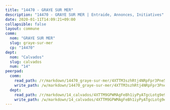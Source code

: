 ```yaml
---
title: "14470 - GRAYE SUR MER"
description: "14470 - GRAYE SUR MER | Entraide, Annonces, Initiatives"
date: 2020-01-11T14:09:21+09:00
collapsible: false
layout: commune
comm:
  nom: "GRAYE SUR MER"
  slug: graye-sur-mer
  cp: "14470"
dept:
  nom: "Calvados"
  slug: calvados
  num: "14"
peerpad:
  comm:
    read_path: /r/markdown/14470_graye-sur-mer/4XTTM3szhRtj4NRpFpr3Pne57sUD6q6uK89V6paS8Xb7Ug3Vu
    write_path: /w/markdown/14470_graye-sur-mer/4XTTM3szhRtj4NRpFpr3Pne57sUD6q6uK89V6paS8Xb7Ug3Vu-K3TgUXGm8jE5j2J7EudovWPbMnTJ1uYHK3eNu28LSqn32CPPBNJjoLEeptXxhyiD3mJpSSbja2rHBZPpaJJMaPNSRBRjdBYsyXu9xww4Bfodu2kDva95LjJUF1fTtV6CvydCMiwD
  dept:
    read_path: /r/markdown/14_calvados/4XTTM9GPWMAgFeBh1iyPyATgcLotg9e9APJpQBEyY3RZiUwJ6
    write_path: /w/markdown/14_calvados/4XTTM9GPWMAgFeBh1iyPyATgcLotg9e9APJpQBEyY3RZiUwJ6-K3TgUXWJAT2cYJ9ZstQphkkm2za8um5GwwXsivqaDFTgbhMDcHaRXnT3h69szAqCyvWcFfDim5fkwc6CXdUtyvPpirbD1TPAb6xCxpPN6dR3zzDRe29YehQYbhZdjvZYkgztJYvi
---
```


